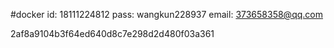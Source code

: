 #docker
id: 18111224812
pass: wangkun228937
email: 373658358@qq.com


2af8a9104b3f64ed640d8c7e298d2d480f03a361
